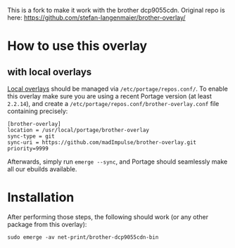 This is a fork to make it work with the brother dcp9055cdn.
Original repo is here: https://github.com/stefan-langenmaier/brother-overlay/

# How to use this overlay

## with local overlays

[Local overlays](https://wiki.gentoo.org/wiki/Overlay/Local_overlay) should be managed via `/etc/portage/repos.conf/`.
To enable this overlay make sure you are using a recent Portage version (at least `2.2.14`), and create a `/etc/portage/repos.conf/brother-overlay.conf` file containing precisely:

```
[brother-overlay]
location = /usr/local/portage/brother-overlay
sync-type = git
sync-uri = https://github.com/madImpulse/brother-overlay.git
priority=9999
```

Afterwards, simply run `emerge --sync`, and Portage should seamlessly make all our ebuilds available.

# Installation

After performing those steps, the following should work (or any other package from this overlay):

	sudo emerge -av net-print/brother-dcp9055cdn-bin
